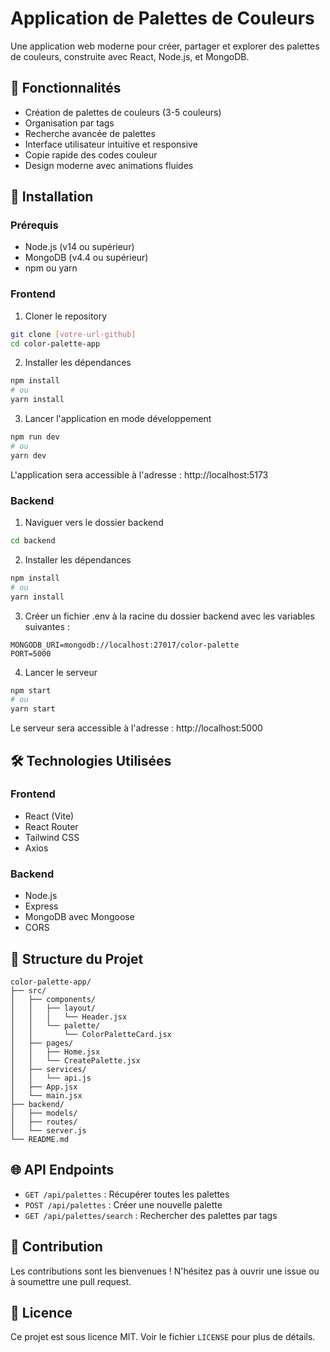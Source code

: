 # Application de Palettes de Couleurs

Une application web moderne pour créer, partager et explorer des palettes de couleurs, construite avec React, Node.js, et MongoDB.

## 🎨 Fonctionnalités

- Création de palettes de couleurs (3-5 couleurs)
- Organisation par tags
- Recherche avancée de palettes
- Interface utilisateur intuitive et responsive
- Copie rapide des codes couleur
- Design moderne avec animations fluides

## 🚀 Installation

### Prérequis

- Node.js (v14 ou supérieur)
- MongoDB (v4.4 ou supérieur)
- npm ou yarn

### Frontend

1. Cloner le repository
```bash
git clone [votre-url-github]
cd color-palette-app
```

2. Installer les dépendances
```bash
npm install
# ou
yarn install
```

3. Lancer l'application en mode développement
```bash
npm run dev
# ou
yarn dev
```

L'application sera accessible à l'adresse : http://localhost:5173

### Backend

1. Naviguer vers le dossier backend
```bash
cd backend
```

2. Installer les dépendances
```bash
npm install
# ou
yarn install
```

3. Créer un fichier .env à la racine du dossier backend avec les variables suivantes :
```env
MONGODB_URI=mongodb://localhost:27017/color-palette
PORT=5000
```

4. Lancer le serveur
```bash
npm start
# ou
yarn start
```

Le serveur sera accessible à l'adresse : http://localhost:5000

## 🛠 Technologies Utilisées

### Frontend
- React (Vite)
- React Router
- Tailwind CSS
- Axios

### Backend
- Node.js
- Express
- MongoDB avec Mongoose
- CORS

## 📝 Structure du Projet

```
color-palette-app/
├── src/
│   ├── components/
│   │   ├── layout/
│   │   │   └── Header.jsx
│   │   └── palette/
│   │       └── ColorPaletteCard.jsx
│   ├── pages/
│   │   ├── Home.jsx
│   │   └── CreatePalette.jsx
│   ├── services/
│   │   └── api.js
│   ├── App.jsx
│   └── main.jsx
├── backend/
│   ├── models/
│   ├── routes/
│   └── server.js
└── README.md
```

## 🌐 API Endpoints

- `GET /api/palettes` : Récupérer toutes les palettes
- `POST /api/palettes` : Créer une nouvelle palette
- `GET /api/palettes/search` : Rechercher des palettes par tags

## 🤝 Contribution

Les contributions sont les bienvenues ! N'hésitez pas à ouvrir une issue ou à soumettre une pull request.

## 📄 Licence

Ce projet est sous licence MIT. Voir le fichier `LICENSE` pour plus de détails.
